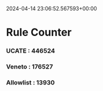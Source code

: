 2024-04-14 23:06:52.567593+00:00
# Rule Counter 
 ### UCATE : 446524

 ### Veneto : 176527

 ### Allowlist : 13930